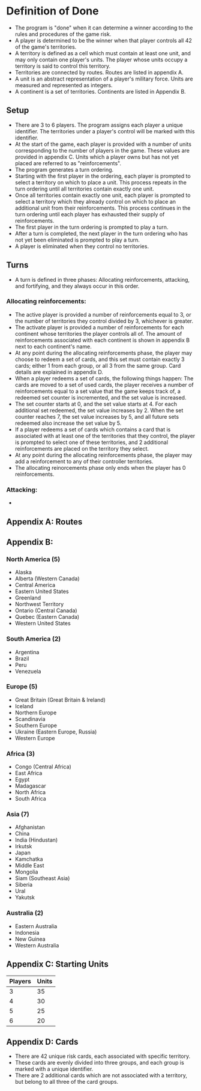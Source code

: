 # Definition of Done
- The program is "done" when it can determine a winner according to the rules and procedures of the game risk.
- A player is determined to be the winner when that player controls all 42 of the game's territories.
- A territory is defined as a cell which must contain at least one unit, and may only contain one player's units. The player whose units occupy a territory is said to control this territory.
- Territories are connected by routes. Routes are listed in appendix A.
- A unit is an abstract representation of a player's military force. Units are measured and represented as integers.
- A continent is a set of territories. Continents are listed in Appendix B.

## Setup
- There are 3 to 6 players. The program assigns each player a unique identifier. The territories under a player's control will be marked with this identifier. 
- At the start of the game, each player is provided with a number of units corresponding to the number of players in the game. These values are provided in appendix C. Units which a player owns but has not yet placed are referred to as "reinforcements".
- The program generates a turn ordering.
- Starting with the first player in the ordering, each player is prompted to select a territory on which to place a unit. This process repeats in the turn ordering until all territories contain exactly one unit. 
- Once all territories contain exactly one unit, each player is prompted to select a territory which they already control on which to place an additional unit from their reinforcements. This process continues in the turn ordering until each player has exhausted their supply of reinforcements. 
- The first player in the turn ordering is prompted to play a turn.
- After a turn is completed, the next player in the turn ordering who has not yet been eliminated is prompted to play a turn.
- A player is eliminated when they control no territories.

## Turns
- A turn is defined in three phases: Allocating reinforcements, attacking, and fortifying, and they always occur in this order.

### Allocating reinforcements:
- The active player is provided a number of reinforcements equal to 3, or the number of territories they control divided by 3, whichever is greater.
- The activate player is provided a number of reinforcements for each continent whose territories the player controls all of. The amount of reinforcements associated with each continent is shown in appendix B next to each continent's name.
- At any point during the allocating reinforcements phase, the player may choose to redeem a set of cards, and this set must contain exactly 3 cards; either 1 from each group, or all 3 from the same group. Card details are explained in appendix D.
- When a player redeems a set of cards, the following things happen: The cards are moved to a set of used cards, the player receives a number of reinforcements equal to a set value that the game keeps track of, a redeemed set counter is incremented, and the set value is increased. 
- The set counter starts at 0, and the set value starts at 4. For each additional set redeemed, the set value increases by 2. When the set counter reaches 7, the set value increases by 5, and all future sets redeemed also increase the set value by 5.
- If a player redeems a set of cards which contains a card that is associated with at least one of the territories that they control, the player is prompted to select one of these territories, and 2 additional reinforcements are placed on the territory they select.
- At any point during the allocating reinforcements phase, the player may add a reinforcement to any of their controller territories.
- The allocating reinorcements phase only ends when the player has 0 reinforcements.

### Attacking:
- 

## Appendix A: Routes

## Appendix B:
### North America (5)
- Alaska
- Alberta (Western Canada)
- Central America
- Eastern United States
- Greenland
- Northwest Territory
- Ontario (Central Canada)
- Quebec (Eastern Canada)
- Western United States

### South America (2)
- Argentina
- Brazil
- Peru
- Venezuela

### Europe (5)
- Great Britain (Great Britain & Ireland)
- Iceland
- Northern Europe
- Scandinavia
- Southern Europe
- Ukraine (Eastern Europe, Russia)
- Western Europe

### Africa (3)
- Congo (Central Africa)
- East Africa
- Egypt
- Madagascar
- North Africa
- South Africa

### Asia (7)
- Afghanistan
- China
- India (Hindustan)
- Irkutsk
- Japan
- Kamchatka
- Middle East
- Mongolia
- Siam (Southeast Asia)
- Siberia
- Ural
- Yakutsk

### Australia (2)
- Eastern Australia
- Indonesia
- New Guinea
- Western Australia


## Appendix C: Starting Units
| Players | Units |
|---------|-------|
| 3	  | 35    |
| 4	  | 30    |
| 5	  | 25    |
| 6	  | 20    |

## Appendix D: Cards
- There are 42 unique risk cards, each associated with specific territory.
- These cards are evenly divided into three groups,  and each group is marked with a unique identifier.
- There are 2 additional cards which are not associated with a territory, but belong to all three of the card groups.